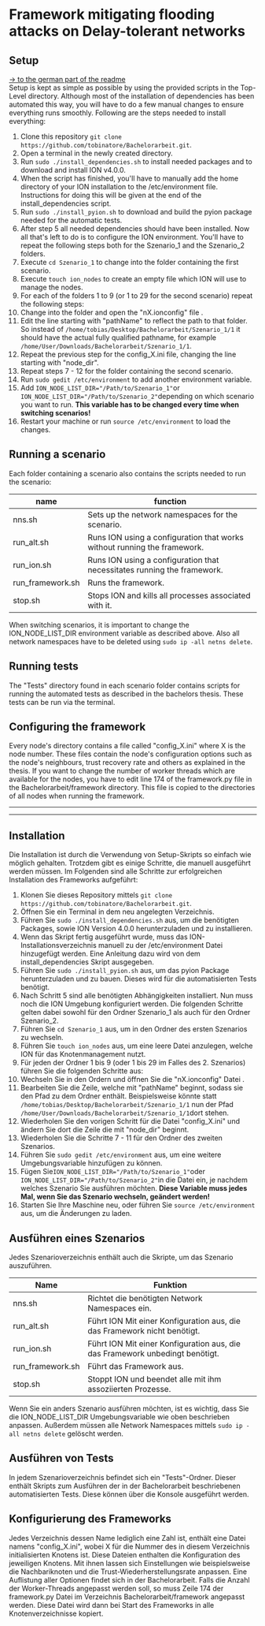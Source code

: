 # Framework mitigating flooding attacks on Delay-tolerant networks
## Setup
[-> to the german part of the readme](#Installation)    
Setup is kept as simple as possible by using the provided scripts in the Top-Level directory. Although most of the installation of dependencies has been automated this way, you will have to do a few manual changes to ensure everything runs smoothly. Following are the steps needed to install everything:

 1. Clone this repository `git clone https://github.com/tobinatore/Bachelorarbeit.git`.
 2. Open a terminal in the newly created directory.
 3. Run `sudo ./install_dependencies.sh` to install needed packages and to download and install ION v4.0.0.
 4. When the script has finished, you'll have to manually add the home directory of your ION installation to the /etc/environment file. Instructions for doing this will be given at the end of the install_dependencies script.
 5. Run `sudo ./install_pyion.sh` to download and build the pyion package needed for the automatic tests.
 6. After step 5 all needed dependencies should have been installed. Now all that's left to do is to configure the ION environment. You'll have to repeat the following steps both for the Szenario_1 and the Szenario_2 folders.
 7. Execute `cd Szenario_1` to change into the folder containing the first scenario.
 8. Execute `touch ion_nodes` to create an empty file which ION will use to manage the nodes.
 9. For each of the folders 1 to 9 (or 1 to 29 for the second scenario) repeat the following steps:
 10. Change into the folder and open the "nX.ionconfig" file .
 11. Edit the line starting with "pathName" to reflect the path to that folder. So instead of `/home/tobias/Desktop/Bachelorarbeit/Szenario_1/1` it should have the actual fully qualified pathname, for example `/home/User/Downloads/Bachelorarbeit/Szenario_1/1`.
 12. Repeat the previous step for the config_X.ini file, changing the line starting with "node_dir".
 13. Repeat steps 7 - 12 for the folder containing the second scenario.
 14. Run `sudo gedit /etc/environment` to add another environment variable.
 15. Add `ION_NODE_LIST_DIR="/Path/to/Szenario_1"`or `ION_NODE_LIST_DIR="/Path/to/Szenario_2"`depending on which scenario you want to run. **This variable has to be changed every time when switching scenarios!**
 16. Restart your machine or run `source /etc/environment` to load the changes.

## Running a scenario
Each folder containing a scenario also contains the scripts needed to run the scenario:

| name | function |
|--|--|
| nns<span>.</span>sh | Sets up the network namespaces for the scenario. |
| run_alt<span>.</span>sh | Runs ION using a configuration that works without running the framework. |
| run_ion<span>.</span>sh | Runs ION using a configuration that necessitates running the framework. |
| run_framework<span>.</span>sh | Runs the framework. |
| stop<span>.</span>sh | Stops ION and kills all processes associated with it. |
  
When switching scenarios, it is important to change the ION_NODE_LIST_DIR environment variable as described above. Also all network namespaces have to be deleted using `sudo ip -all netns delete`.
    
## Running tests
The "Tests" directory found in each scenario folder contains scripts for running the automated tests as described in the bachelors thesis.  These tests can be run via the terminal.

## Configuring the framework
Every node's directory contains a file called "config_X.ini" where X is the node number. These files contain the node's configuration options such as the node's neighbours, trust recovery rate and others as explained in the thesis. If you want to change the number of worker threads which are available for the nodes, you have to edit line 174 of the framework<span>.</span>py file in the Bachelorarbeit/framework directory. This file is copied to the directories of all nodes when running the framework.

---

---

## Installation
Die Installation ist  durch die Verwendung von Setup-Skripts so einfach wie möglich gehalten. Trotzdem gibt es einige Schritte, die manuell ausgeführt werden müssen. Im Folgenden sind alle Schritte zur erfolgreichen Installation des Frameworks aufgeführt:

 1. Klonen Sie dieses Repository mittels `git clone https://github.com/tobinatore/Bachelorarbeit.git`.
 2. Öffnen Sie ein Terminal in dem neu angelegten Verzeichnis.
 3. Führen Sie `sudo ./install_dependencies.sh` aus, um die benötigten Packages, sowie ION Version 4.0.0 herunterzuladen und zu installieren.
 4. Wenn das Skript fertig ausgeführt wurde, muss das ION-Installationsverzeichnis manuell zu der /etc/environment Datei hinzugefügt werden. Eine Anleitung dazu wird von dem install_dependencies Skript ausgegeben.
 5. Führen Sie `sudo ./install_pyion.sh` aus, um das pyion Package herunterzuladen und zu bauen. Dieses wird für die automatisierten Tests benötigt.
 6. Nach Schritt 5  sind alle benötigten Abhängigkeiten installiert. Nun muss noch die ION Umgebung konfiguriert werden. Die folgenden Schritte gelten dabei sowohl für den Ordner Szenario_1 als auch für den Ordner Szenario_2.
 8. Führen Sie `cd Szenario_1` aus, um in den Ordner des ersten Szenarios zu wechseln.
 9. Führen Sie `touch ion_nodes`  aus, um eine leere Datei anzulegen, welche ION für das Knotenmanagement nutzt.
 10. Für jeden der Ordner 1 bis 9 (oder 1 bis 29 im Falles des 2. Szenarios) führen Sie die folgenden Schritte aus:
 11. Wechseln Sie in den Ordern und öffnen Sie die "nX.ionconfig" Datei .
 12. Bearbeiten Sie die Zeile, welche mit "pathName" beginnt, sodass sie den Pfad zu dem Ordner enthält. Beispielsweise könnte statt `/home/tobias/Desktop/Bachelorarbeit/Szenario_1/1` nun der Pfad `/home/User/Downloads/Bachelorarbeit/Szenario_1/1`dort stehen.
 13. Wiederholen Sie den vorigen Schritt für die Datei "config_X.ini" und ändern Sie dort die Zeile die mit "node_dir" beginnt.
 14. Wiederholen Sie die Schritte 7 - 11 für den Ordner des zweiten Szenarios.
 15. Führen Sie `sudo gedit /etc/environment` aus, um eine weitere Umgebungsvariable hinzufügen zu können.
 16. Fügen Sie`ION_NODE_LIST_DIR="/Path/to/Szenario_1"`oder `ION_NODE_LIST_DIR="/Path/to/Szenario_2"`in die Datei ein, je nachdem welches Szenario Sie ausführen möchten. **Diese Variable muss jedes Mal, wenn Sie das Szenario wechseln, geändert werden!**
 17. Starten Sie Ihre Maschine neu, oder führen Sie `source /etc/environment` aus, um die Änderungen zu laden.

## Ausführen eines Szenarios
Jedes Szenarioverzeichnis enthält auch die Skripte, um das Szenario auszuführen.

| Name | Funktion |
|--|--|
| nns<span>.</span>sh | Richtet die benötigten Network Namespaces ein. |
| run_alt<span>.</span>sh | Führt ION Mit einer Konfiguration aus, die das Framework nicht benötigt. |
| run_ion<span>.</span>sh | Führt ION Mit einer Konfiguration aus, die das Framework unbedingt benötigt. |
| run_framework<span>.</span>sh | Führt das Framework aus. |
| stop<span>.</span>sh | Stoppt ION und beendet alle mit ihm assoziierten Prozesse. |
  
Wenn Sie ein anders Szenario ausführen möchten, ist es wichtig, dass Sie die ION_NODE_LIST_DIR Umgebungsvariable wie oben beschrieben anpassen. Außerdem müssen alle Network Namespaces mittels `sudo ip -all netns delete` gelöscht werden.
    
## Ausführen von Tests
In jedem Szenarioverzeichnis befindet sich ein "Tests"-Ordner. Dieser enthält Skripts zum Ausführen der in der Bachelorarbeit beschriebenen automatisierten Tests. Diese können über die Konsole ausgeführt werden.

## Konfigurierung des Frameworks
Jedes Verzeichnis dessen Name lediglich eine Zahl ist, enthält eine Datei namens "config_X.ini", wobei X für die Nummer des in diesem Verzeichnis initialisierten Knotens ist. Diese Dateien enthalten die Konfiguration des jeweiligen Knotens. Mit ihnen lassen sich Einstellungen wie beispielsweise die Nachbariknoten und die Trust-Wiederherstellungsrate anpassen. Eine Auflistung aller Optionen findet sich in der Bachelorarbeit. Falls die Anzahl der Worker-Threads angepasst werden soll, so muss Zeile 174 der framework<span>.</span>py Datei im Verzeichnis Bachelorarbeit/framework angepasst werden. Diese Datei wird dann bei Start des Frameworks in alle Knotenverzeichnisse kopiert.
